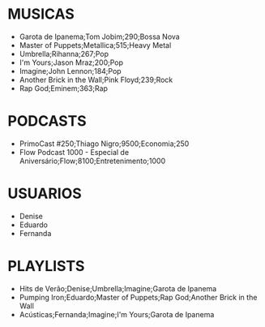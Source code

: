 # MUSICAS
- Garota de Ipanema;Tom Jobim;290;Bossa Nova
- Master of Puppets;Metallica;515;Heavy Metal
- Umbrella;Rihanna;267;Pop
- I'm Yours;Jason Mraz;200;Pop
- Imagine;John Lennon;184;Pop
- Another Brick in the Wall;Pink Floyd;239;Rock
- Rap God;Eminem;363;Rap

# PODCASTS
- PrimoCast #250;Thiago Nigro;9500;Economia;250
- Flow Podcast 1000 - Especial de Aniversário;Flow;8100;Entretenimento;1000

# USUARIOS
- Denise
- Eduardo
- Fernanda

# PLAYLISTS
- Hits de Verão;Denise;Umbrella;Imagine;Garota de Ipanema
- Pumping Iron;Eduardo;Master of Puppets;Rap God;Another Brick in the Wall
- Acústicas;Fernanda;Imagine;I'm Yours;Garota de Ipanema

